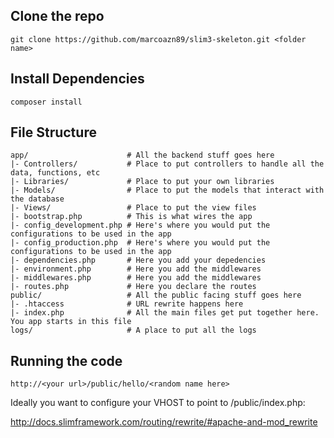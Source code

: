 Clone the repo
--------------------

    git clone https://github.com/marcoazn89/slim3-skeleton.git <folder name>

Install Dependencies
--------------------

    composer install

File Structure
--------------------
```
app/                      # All the backend stuff goes here
|- Controllers/           # Place to put controllers to handle all the data, functions, etc
|- Libraries/             # Place to put your own libraries
|- Models/                # Place to put the models that interact with the database
|- Views/                 # Place to put the view files
|- bootstrap.php          # This is what wires the app
|- config_development.php # Here's where you would put the configurations to be used in the app
|- config_production.php  # Here's where you would put the configurations to be used in the app
|- dependencies.php       # Here you add your depedencies
|- environment.php        # Here you add the middlewares
|- middlewares.php        # Here you add the middlewares
|- routes.php             # Here you declare the routes
public/                   # All the public facing stuff goes here
|- .htaccess              # URL rewrite happens here
|- index.php              # All the main files get put together here. You app starts in this file
logs/                     # A place to put all the logs
```

Running the code
--------------------
```
http://<your url>/public/hello/<random name here>
```

Ideally you want to configure your VHOST to point to /public/index.php:

http://docs.slimframework.com/routing/rewrite/#apache-and-mod_rewrite
